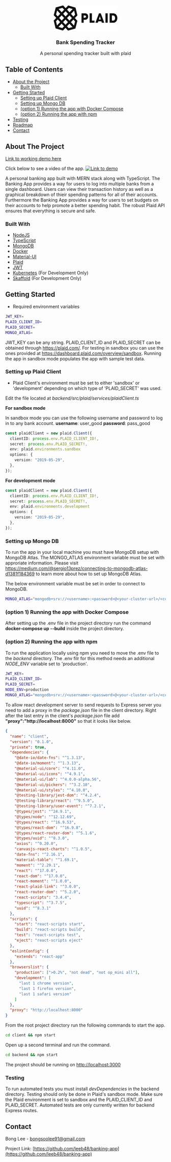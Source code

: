 <!-- PROJECT SHIELDS -->
<!--
*** I'm using markdown "reference style" links for readability.
*** Reference links are enclosed in brackets [ ] instead of parentheses ( ).
*** See the bottom of this document for the declaration of the reference variables
*** for contributors-url, forks-url, etc. This is an optional, concise syntax you may use.
*** https://www.markdownguide.org/basic-syntax/#reference-style-links
-->

<!-- PROJECT LOGO -->
<br />
<p align="center">
    <img src="plaid-logo.png" alt="Logo" width="200" height="80">

  <h3 align="center">Bank Spending Tracker</h3>

  <p align="center">
    A personal spending tracker built with plaid
  </p>
</p>

<!-- TABLE OF CONTENTS -->

## Table of Contents

- [About the Project](#about-the-project)
  - [Built With](#built-with)
- [Getting Started](#getting-started)
  - [Setting up Plaid Client](#setting-up-plaid-client)
  - [Setting up Mongo DB](#setting-up-mongo-db)
  - [(option 1) Running the app with Docker Compose](#option-1-running-the-app-with-docker-compose)
  - [(option 2) Running the app with npm](#option-2-running-the-app-with-npm)
- [Testing](#testing)
- [Roadmap](#roadmap)
- [Contact](#contact)

<!-- ABOUT THE PROJECT -->

## About The Project

[Link to working demo here](http://bankingapp-env.eba-hrqnypj4.us-west-1.elasticbeanstalk.com/)

Click below to see a video of the app.
[![Link to demo](http://img.youtube.com/vi/YMFq5zJW_OA/0.jpg)](https://www.youtube.com/watch?v=YMFq5zJW_OA&ab_channel=BongLee)

A personal banking app built with MERN stack along with TypeScript. The Banking App provides a way for users to log into multiple banks from a single dashboard. Users can view their transaction history as well as a graphical breakdown of thieir spending patterns for all of their accounts. Furthermore the Banking App provides a way for users to set budgets on their accounts to help promote a better spending habit. The robust Plaid API ensures that everything is secure and safe.

### Built With

- [NodeJS](https://nodejs.org/en/)
- [TypeScript](https://www.typescriptlang.org/)
- [MongoDB](https://www.mongodb.com/)
- [Docker](https://www.docker.com/)
- [Material-UI](https://material-ui.com/)
- [Plaid](https://plaid.com/)
- [JWT](https://jwt.io/)
- [Kubernetes](https://kubernetes.io/) (For Development Only)
- [Skaffold](https://skaffold.dev/) (For Development Only)

<!-- GETTING STARTED -->

## Getting Started

- Required environment variables

```sh
JWT_KEY=
PLAID_CLIENT_ID=
PLAID_SECRET=
MONGO_ATLAS=
```

JWT_KEY can be any string. PLAID_CLIENT_ID and PLAID_SECRET can be obtained through https://plaid.com/. For testing in sandbox you can use the ones provided at https://dashboard.plaid.com/overview/sandbox. Running the app in sandbox mode populates the app with sample test data.

### Setting up Plaid Client

- Plaid Client's environment must be set to either 'sandbox' or 'development' depending on which type of 'PLAID_SECRET' was used.

Edit the file located at _backend/src/plaid/services/plaidClient.ts_

**For sandbox mode**

In sandbox mode you can use the following username and password to log in to any bank account.
**username**: user_good
**password**: pass_good

```typescript
const plaidClient = new plaid.Client({
  clientID: process.env.PLAID_CLIENT_ID!,
  secret: process.env.PLAID_SECRET!,
  env: plaid.environments.sandbox
  options: {
    version: "2019-05-29",
  },
});
```

**For development mode**

```typescript
const plaidClient = new plaid.Client({
  clientID: process.env.PLAID_CLIENT_ID!,
  secret: process.env.PLAID_SECRET!,
  env: plaid.environments.development
  options: {
    version: "2019-05-29",
  },
});
```

### Setting up Mongo DB

To run the app in your local machine you must have MongoDB setup with MongoDB Atlas. The MONGO_ATLAS environment variable must be set with approriate information. Please visit https://medium.com/@sergio13prez/connecting-to-mongodb-atlas-d1381f184369 to learn more about how to set up MongoDB Atlas.

The below environment variable must be set in order to connect to MongoDB.

```sh
MONGO_ATLAS="mongodb+srv://<username>:<password>@<your-cluster-url>/<collection-name>?retryWrites=true&w=majority"
```

### (option 1) Running the app with Docker Compose

After setting up the .env file in the project directory run the command **docker-compose up --build** inside the project directory.

### (option 2) Running the app with npm

To run the application locally using npm you need to move the .env file to the _backend_ directory. The .env filr for this method needs an additional _NODE_ENV_ variable set to 'production'.

```sh
JWT_KEY=
PLAID_CLIENT_ID=
PLAID_SECRET=
NODE_ENV=production
MONGO_ATLAS="mongodb+srv://<username>:<password>@<your-cluster-url>/<collection-name>?retryWrites=true&w=majority"
```

To allow react development server to send requests to Express server you need to add a proxy in the _package.json_ file in the client directory. Right after the last entry in the client's _package.json_ file add **"proxy":"http://localhost:8000"** so that it looks like below.

```json
{
  "name": "client",
  "version": "0.1.0",
  "private": true,
  "dependencies": {
    "@date-io/date-fns": "^1.3.13",
    "@date-io/moment": "^1.3.13",
    "@material-ui/core": "^4.11.0",
    "@material-ui/icons": "^4.9.1",
    "@material-ui/lab": "^4.0.0-alpha.56",
    "@material-ui/pickers": "^3.2.10",
    "@material-ui/styles": "^4.10.0",
    "@testing-library/jest-dom": "^4.2.4",
    "@testing-library/react": "^9.5.0",
    "@testing-library/user-event": "^7.2.1",
    "@types/jest": "^24.9.1",
    "@types/node": "^12.12.69",
    "@types/react": "^16.9.53",
    "@types/react-dom": "^16.9.8",
    "@types/react-router-dom": "^5.1.6",
    "@types/uuid": "^8.3.0",
    "axios": "^0.20.0",
    "canvasjs-react-charts": "^1.0.5",
    "date-fns": "^2.16.1",
    "material-table": "^1.69.1",
    "moment": "^2.29.1",
    "react": "^17.0.0",
    "react-dom": "^17.0.0",
    "react-moment": "^1.0.0",
    "react-plaid-link": "^3.0.0",
    "react-router-dom": "^5.2.0",
    "react-scripts": "3.4.4",
    "typescript": "^3.7.5",
    "uuid": "^8.3.1"
  },
  "scripts": {
    "start": "react-scripts start",
    "build": "react-scripts build",
    "test": "react-scripts test",
    "eject": "react-scripts eject"
  },
  "eslintConfig": {
    "extends": "react-app"
  },
  "browserslist": {
    "production": [">0.2%", "not dead", "not op_mini all"],
    "development": [
      "last 1 chrome version",
      "last 1 firefox version",
      "last 1 safari version"
    ]
  },
  "proxy": "http://localhost:8000"
}
```

From the root project directory run the following commands to start the app.

```sh
cd client && npm start
```

Open up a second terminal and run the command.

```sh
cd backend && npm start
```

The project should be running on [http://localhost:3000](http://localhost:3000)

### Testing

To run automated tests you must install _devDependencies_ in the backend directory. Testing should only be done in Plaid's sandbox mode. Make sure the Plaid environment is set to sandbox and the PLAID_CLIENT_ID and PLAID_SECRET. Automated tests are only currently written for backend Express routes.

<!-- ROADMAP -->

## Contact

Bong Lee - bongsoolee91@gmail.com

Project Link: [https://github.com/leeb48/banking-app](https://github.com/leeb48/banking-app)
